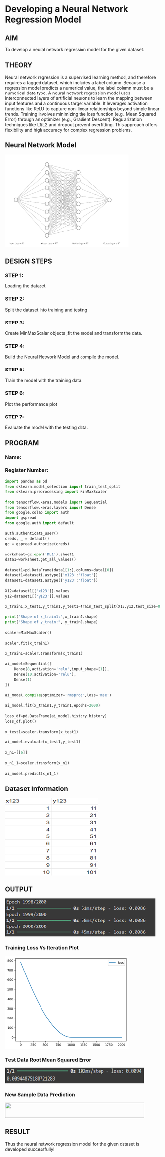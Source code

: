 # Developing a Neural Network Regression Model

## AIM

To develop a neural network regression model for the given dataset.

## THEORY
Neural network regression is a supervised learning method, and therefore requires a tagged dataset, which includes a label column. Because a regression model predicts a numerical value, the label column must be a numerical data type. A neural network regression model uses interconnected layers of artificial neurons to learn the mapping between input features and a continuous target variable. It leverages activation functions like ReLU to capture non-linear relationships beyond simple linear trends. Training involves minimizing the loss function (e.g., Mean Squared Error) through an optimizer (e.g., Gradient Descent). Regularization techniques like L1/L2 and dropout prevent overfitting. This approach offers flexibility and high accuracy for complex regression problems.

## Neural Network Model
<img src="image-5.png" width=400 height="300">

## DESIGN STEPS

### STEP 1:

Loading the dataset

### STEP 2:

Split the dataset into training and testing

### STEP 3:

Create MinMaxScalar objects ,fit the model and transform the data.

### STEP 4:

Build the Neural Network Model and compile the model.

### STEP 5:

Train the model with the training data.

### STEP 6:

Plot the performance plot

### STEP 7:

Evaluate the model with the testing data.

## PROGRAM
### Name:
### Register Number:
```python
import pandas as pd
from sklearn.model_selection import train_test_split
from sklearn.preprocessing import MinMaxScaler

from tensorflow.keras.models import Sequential
from tensorflow.keras.layers import Dense
from google.colab import auth
import gspread
from google.auth import default

auth.authenticate_user()
creds, _ = default()
gc = gspread.authorize(creds)

worksheet=gc.open('DL1').sheet1
data1=worksheet.get_all_values()

dataset1=pd.DataFrame(data1[1:],columns=data1[0])
dataset1=dataset1.astype({'x123':'float'})
dataset1=dataset1.astype({'y123':'float'})

X12=dataset1[['x123']].values
y12=dataset1[['y123']].values

x_train1,x_test1,y_train1,y_test1=train_test_split(X12,y12,test_size=0.33,random_state=43)

print("Shape of x_train1:",x_train1.shape)
print("Shape of y_train:", y_train1.shape)

scaler=MinMaxScaler()

scaler.fit(x_train1)

x_train1=scaler.transform(x_train1)

ai_model=Sequential([
    Dense(8,activation='relu',input_shape=[1]),
    Dense(10,activation='relu'),
    Dense(1)
])

ai_model.compile(optimizer='rmsprop',loss='mse')

ai_model.fit(x_train1,y_train1,epochs=2000)

loss_df=pd.DataFrame(ai_model.history.history)
loss_df.plot()

x_test1=scaler.transform(x_test1)

ai_model.evaluate(x_test1,y_test1)

x_n1=[[6]]

x_n1_1=scaler.transform(x_n1)

ai_model.predict(x_n1_1)

```
## Dataset Information
<img src="image.png" width="300" height="250">

## OUTPUT
![output](image-4.png)
### Training Loss Vs Iteration Plot

<img src="image-1.png" width="400" height="300">

### Test Data Root Mean Squared Error

<img src="image-2.png" width="450" height="50" >

### New Sample Data Prediction

<img src="https://github.com/user-attachments/assets/871cbd39-19a0-49fb-8b1b-82ed73cc6dd9" width="450" height="50">

## RESULT

Thus the neural network regression model for the given dataset is developed successfully!
